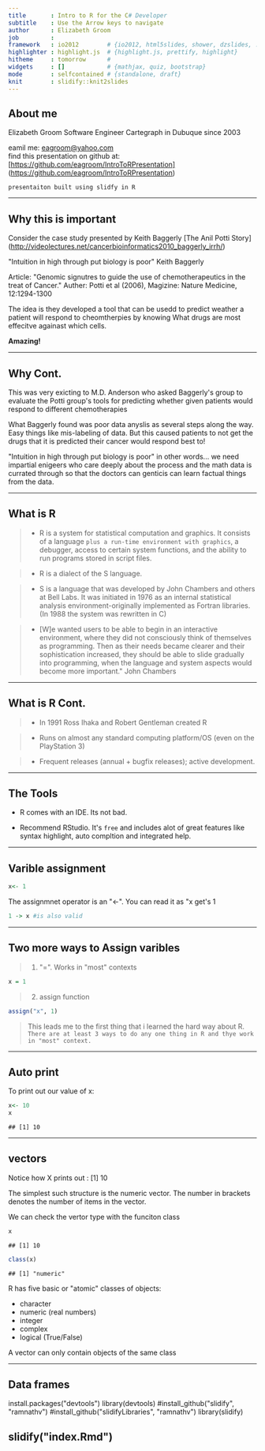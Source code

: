 ```yaml
---
title       : Intro to R for the C# Developer
subtitle    : Use the Arrow keys to navigate
author      : Elizabeth Groom
job         : 
framework   : io2012        # {io2012, html5slides, shower, dzslides, ...}
highlighter : highlight.js  # {highlight.js, prettify, highlight}
hitheme     : tomorrow      # 
widgets     : []            # {mathjax, quiz, bootstrap}
mode        : selfcontained # {standalone, draft}
knit        : slidify::knit2slides
---
```


## About me

Elizabeth Groom
Software Engineer Cartegraph in Dubuque since 2003

eamil me: eagroom@yahoo.com  
find this presentation on github at: [https://github.com/eagroom/IntroToRPresentation] (https://github.com/eagroom/IntroToRPresentation)  

`presentaiton built using slidfy in R` 

--- 

## Why this is important

Consider the case study presented by Keith Baggerly [The Anil Potti Story] (http://videolectures.net/cancerbioinformatics2010_baggerly_irrh/)

"Intuition in high through put biology is poor" Keith Baggerly 

Article: "Genomic signutres to guide the use of chemotherapeutics in the treat of Cancer."
  Auther: Potti et al (2006), 
	Magizine: Nature Medicine, 12:1294-1300

The idea is they developed a tool that can be usedd to predict weather a patient will respond to cheomtherpies by knowing What drugs are most effecitve againast which cells.  

<b>Amazing!</b>

---
## Why Cont.

This was very exicting to M.D. Anderson who asked Baggerly's group to evaluate the Potti group's tools for predicting whether given patients would respond to different chemotherapies

What Baggerly found was poor data anyslis as several steps along the way.  Easy things like mis-labeling of data.  But this caused patients to not get the drugs that it is predicted their cancer would respond best to!

"Intuition in high through put biology is poor" in other words... we need impartial enigeers who care deeply about the process and the math data is currated through so that the doctors can genticis can learn factual things from the data.


---

## What is R

> * R is a system for statistical computation and graphics. It consists of a language `plus a run-time environment with graphics`, a debugger, access to certain system functions, and the ability to run programs stored in script files.

> * R is a dialect of the S language.

> * S is a language that was developed by John Chambers and others at Bell Labs. It was initiated in 1976 as an internal statistical analysis environment-originally implemented as Fortran libraries. (In 1988 the system was rewritten in C)

> * [W]e wanted users to be able to begin in an interactive environment, where they did not consciously think of themselves as programming. Then as their needs became clearer and their sophistication increased, they should be able to slide gradually into programming, when the language and system aspects would become more important." John Chambers

---

## What is R Cont.

> * In 1991 Ross Ihaka and Robert Gentleman created R

> * Runs on almost any standard computing platform/OS (even on the PlayStation 3)

> * Frequent releases (annual + bugfix releases); active development.
---

## The Tools

* R comes with an IDE.  Its not bad.

* Recommend RStudio. It's `free` and includes alot of great features like syntax highlight, auto compltion and integrated help.

---

## Varible assignment


```r
x<- 1
```

The assignmnet operator is an "<-".  You can read it as "x get's 1


```r
1 -> x #is also valid
```

---

## Two more ways to Assign varibles

> 1. "=".  Works in "most" contexts

```r
x = 1
```

> 2. assign function

```r
assign("x", 1)
```

> This leads me to the first thing that i learned the hard way about R. `There are at least 3 ways to do any one thing in R and thye work in "most" context.`

---

## Auto print

To print out our value of x:


```r
x<- 10
x
```

```
## [1] 10
```
---
## vectors

Notice how X prints out : [1] 10

The simplest such structure is the numeric vector. The number in brackets denotes the number of items in the vector.  

We can check the vertor type with the funciton class


```r
x
```

```
## [1] 10
```

```r
class(x)
```

```
## [1] "numeric"
```

R has five basic or "atomic" classes of objects:
* character
* numeric (real numbers)
* integer
* complex
* logical (True/False)

A vector can only contain objects of the same class

---

## Data frames
install.packages("devtools")
library(devtools)
#install_github("slidify", "ramnathv")
#install_github("slidifyLibraries", "ramnathv")
library(slidify)

slidify("index.Rmd")
---




